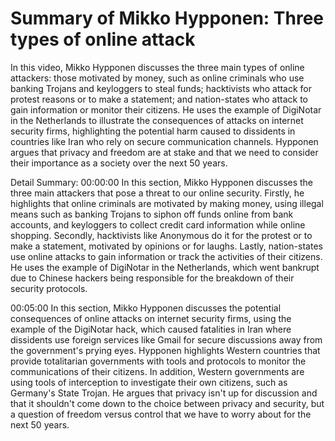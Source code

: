 # Summary of Mikko Hypponen: Three types of online attack

In this video, Mikko Hypponen discusses the three main types of online attackers: those motivated by money, such as online criminals who use banking Trojans and keyloggers to steal funds; hacktivists who attack for protest reasons or to make a statement; and nation-states who attack to gain information or monitor their citizens. He uses the example of DigiNotar in the Netherlands to illustrate the consequences of attacks on internet security firms, highlighting the potential harm caused to dissidents in countries like Iran who rely on secure communication channels. Hypponen argues that privacy and freedom are at stake and that we need to consider their importance as a society over the next 50 years.

Detail Summary: 
00:00:00
In this section, Mikko Hypponen discusses the three main attackers that pose a threat to our online security. Firstly, he highlights that online criminals are motivated by making money, using illegal means such as banking Trojans to siphon off funds online from bank accounts, and keyloggers to collect credit card information while online shopping. Secondly, hacktivists like Anonymous do it for the protest or to make a statement, motivated by opinions or for laughs. Lastly, nation-states use online attacks to gain information or track the activities of their citizens. He uses the example of DigiNotar in the Netherlands, which went bankrupt due to Chinese hackers being responsible for the breakdown of their security protocols.

00:05:00
In this section, Mikko Hypponen discusses the potential consequences of online attacks on internet security firms, using the example of the DigiNotar hack, which caused fatalities in Iran where dissidents use foreign services like Gmail for secure discussions away from the government's prying eyes. Hypponen highlights Western countries that provide totalitarian governments with tools and protocols to monitor the communications of their citizens. In addition, Western governments are using tools of interception to investigate their own citizens, such as Germany's State Trojan. He argues that privacy isn't up for discussion and that it shouldn't come down to the choice between privacy and security, but a question of freedom versus control that we have to worry about for the next 50 years.

